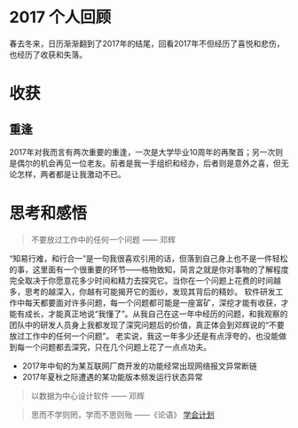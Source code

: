 2017 个人回顾
=============

春去冬来，日历渐渐翻到了2017年的结尾，回看2017年不但经历了喜悦和悲伤，也经历了收获和失落。

# 收获
## 重逢
2017年对我而言有两次重要的重逢，一次是大学毕业10周年的再聚首；另一次则是偶尔的机会再见一位老友。前者是我一手组织和经办，后者则是意外之喜，但无论怎样，两者都是让我激动不已。

# 思考和感悟

> 不要放过工作中的任何一个问题 —— 邓辉

“知易行难，和行合一”是一句我很喜欢引用的话，但落到自己身上也不是一件轻松的事，这里面有一个很重要的环节——格物致知，简言之就是你对事物的了解程度完全取决于你愿意花多少时间和精力去探究它。当你在一个问题上花费的时间越多，思考的越深入，你越有可能揭开它的面纱，发现其背后的精妙。
软件研发工作中每天都要面对许多问题，每一个问题都可能是一座富矿，深挖才能有收获，才能有成长，才能真正地说“我懂了”。从我自己在这一年中经历的问题，和我观察的团队中的研发人员身上我都发现了深究问题后的价值，真正体会到邓辉说的“不要放过工作中的任何一个问题”。
老实说，我这一年多少还是有点浮夸的，也没能做到每一个问题都去深究，只在几个问题上花了一点点功夫。
- 2017年中旬的为某互联网厂商开发的功能经常出现网络报文异常断链
- 2017年夏秋之际遭遇的某功能版本频发运行状态异常

> 以数据为中心设计软件 —— 邓辉

> 思而不学则罔，学而不思则殆 ——《论语》
[学会计划](https://github.com/hxfirefox/blog/blob/master/TDD/learning%20plan%20and%20learning%20think.md)
